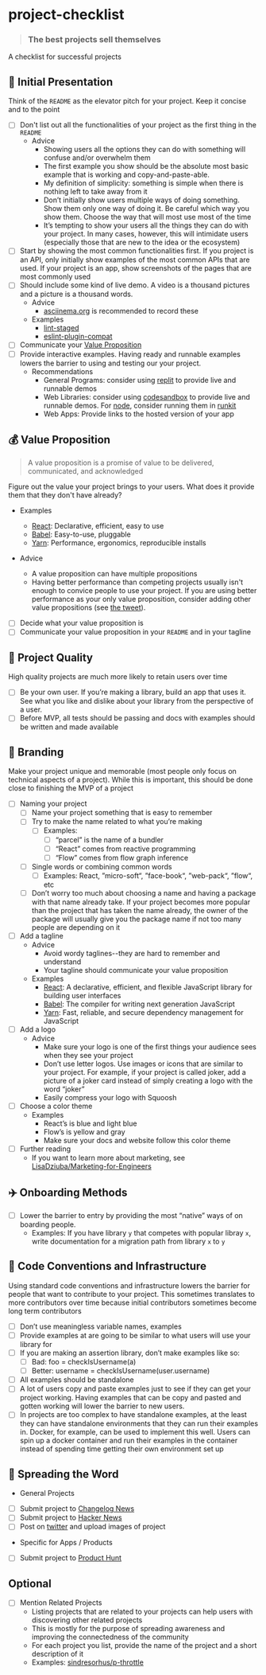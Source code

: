 # project-checklist

> ### The best projects sell themselves

A checklist for successful projects

## 🎨 Initial Presentation

Think of the `README` as the elevator pitch for your project. Keep it concise and to the point

- [ ] Don't list out all the functionalities of your project as the first thing in the `README`
    * Advice
        * Showing users all the options they can do with something will confuse and/or overwhelm them
        * The first example you show should be the absolute most basic example that is working and copy-and-paste-able. 
        * My definition of simplicity: something is simple when there is nothing left to take away from it
        * Don’t initially show users multiple ways of doing something. Show them only one way of doing it. Be careful which way you show them. Choose the way that will most use most of the time
        * It’s tempting to show your users all the things they can do with your project. In many cases, however, this will intimidate users (especially those that are new to the idea or the ecosystem)
- [ ] Start by showing the most common functionalities first. If you project is an API, only initially show examples of the most common APIs that are used. If your project is an app, show screenshots of the pages that are most commonly used
- [ ] Should include some kind of live demo. A video is a thousand pictures and a picture is a thousand words.
    * Advice
        * [asciinema.org](asciinema.org) is recommended to record these
    * Examples
        * [lint-staged](https://github.com/okonet/lint-staged#-lint-staged----)
        * [eslint-plugin-compat](https://www.github.com/amilajack/eslint-plugin-compat#eslint-plugin-compat)
- [ ] Communicate your [Value Proposition](#value-proposition)
- [ ] Provide interactive examples. Having ready and runnable examples lowers the barrier to using and testing our your project.
    * Recommendations
        * General Programs: consider using [replit](http://repl.it) to provide live and runnable demos
        * Web Libraries: consider using [codesandbox](https://codesandbox.io) to provide live and runnable demos. For [node](https://nodejs.org), consider running them in [runkit](https://runkit.com)
        * Web Apps: Provide links to the hosted version of your app

## 💰 Value Proposition

> A value proposition is a promise of value to be delivered, communicated, and acknowledged

Figure out the value your project brings to your users. What does it provide them that they don't have already? 

* Examples
    * [React](https://github.com/facebook/react): Declarative, efficient, easy to use
    * [Babel](https://github.com/babel/babel): Easy-to-use, pluggable
    * [Yarn](https://github.com/yarnpkg/yarn): Performance, ergonomics, reproducible installs

* Advice
    * A value proposition can have multiple propositions
    * Having better performance than competing projects usually isn't enough to convice people to use your project. If you are using better performance as your only value proposition, consider adding other value propositions (see [the tweet](https://twitter.com/sebmck/status/1105189411690405892)).

- [ ] Decide what your value proposition is
- [ ] Communicate your value proposition in your `README` and in your tagline

## 💯 Project Quality

High quality projects are much more likely to retain users over time

- [ ] Be your own user. If you’re making a library, build an app that uses it. See what you like and dislike about your library from the perspective of a user.
- [ ] Before MVP, all tests should be passing and docs with examples should be written and made available

## 👑  Branding

Make your project unique and memorable (most people only focus on technical aspects of a project). While this is important, this should be done close to finishing the MVP of a project

- [ ] Naming your project
    - [ ] Name your project something that is easy to remember
    - [ ] Try to make the name related to what you’re making
        - [ ] Examples:
            - [ ] “parcel” is the name of a bundler
            - [ ] “React” comes from reactive programming
            - [ ] “Flow” comes from flow graph inference
    - [ ] Single words or combining common words
        - [ ] Examples: React, ”micro-soft“, ”face-book“, ”web-pack“, ”flow“, etc
    - [ ] Don’t worry too much about choosing a name and having a package with that name already take. If your project becomes more popular than the project that has taken the name already, the owner of the package will usually give you the package name if not too many people are depending on it
- [ ] Add a tagline
    * Advice
        * Avoid wordy taglines--they are hard to remember and understand
        * Your tagline should communicate your value proposition
    * Examples
        * [React](https://github.com/facebook/react): A declarative, efficient, and flexible JavaScript library for building user interfaces
        * [Babel](https://github.com/babel/babel): The compiler for writing next generation JavaScript
        * [Yarn](https://github.com/yarnpkg/yarn): Fast, reliable, and secure dependency management for JavaScript
- [ ] Add a logo
    * Advice
        * Make sure your logo is one of the first things your audience sees when they see your project
        * Don’t use letter logos. Use images or icons that are similar to your project. For example, if your project is called joker, add a picture of a joker card instead of simply creating a logo with the word “joker”
        * Easily compress your logo with Squoosh
- [ ] Choose a color theme
    * Examples
        * React’s is blue and light blue
        * Flow’s is yellow and gray
        * Make sure your docs and website follow this color theme
- [ ] Further reading
    * If you want to learn more about marketing, see [LisaDziuba/Marketing-for-Engineers](https://github.com/LisaDziuba/Marketing-for-Engineers)

## ✈️ Onboarding Methods

- [ ] Lower the barrier to entry by providing the most “native” ways of on boarding people.
    * Examples: If you have library `y` that competes with popular libray `x`, write documentation for a migration path from library `x` to `y`

## 🧹 Code Conventions and Infrastructure

Using standard code conventions and infrastructure lowers the barrier for people that want to contribute to your project. This sometimes translates to more contributors over time because initial contributors sometimes become long term contributors

- [ ] Don’t use meaningless variable names, examples
- [ ] Provide examples at are going to be similar to what users will use your library for
- [ ] If you are making an assertion library, don’t make examples like so:
    - [ ] Bad: foo = checkIsUsername(a)
    - [ ] Better: username = checkIsUsername(user.username)
- [ ] All examples should be standalone
- [ ] A lot of users copy and paste examples just to see if they can get your project working. Having examples that can be copy and pasted and gotten working will lower the barrier to new users.
- [ ] In projects are too complex to have standalone examples, at the least they can have standalone environments that they can run their examples in. Docker, for example, can be used to implement this well. Users can spin up a docker container and run their examples in the container instead of spending time getting their own environment set up

## ️📣 Spreading the Word

* General Projects
- [ ] Submit project to [Changelog News](https://changelog.com/news/submit)
- [ ] Submit project to [Hacker News](https://news.ycombinator.com/submit)
- [ ] Post on [twitter](https://twitter.com) and upload images of project

* Specific for Apps / Products
- [ ] Submit project to [Product Hunt](https://www.producthunt.com)

## Optional

- [ ] Mention Related Projects
    * Listing projects that are related to your projects can help users with discovering other related projects
    * This is mostly for the purpose of spreading awareness and improving the connectedness of the community
    * For each project you list, provide the name of the project and a short description of it
    * Examples: [sindresorhus/p-throttle](https://github.com/sindresorhus/p-throttle#related)
